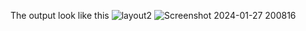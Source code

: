 The output look like this
![layout2](https://github.com/vi5github/layout-using-html-and-css/assets/137641576/6b1c45d9-4be4-4fca-b2e4-08e64de7ab8b)
![Screenshot 2024-01-27 200816](https://github.com/vi5github/layout-using-html-and-css/assets/137641576/f81169d9-b1c4-4604-8cd3-8af04600751d)
